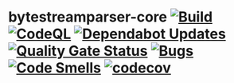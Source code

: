 # bytestreamparser-core [![Build](https://github.com/bytestreamparser/bytestreamparser-core/actions/workflows/build.yaml/badge.svg)](https://github.com/bytestreamparser/bytestreamparser-core/actions/workflows/build.yaml) [![CodeQL](https://github.com/bytestreamparser/bytestreamparser-core/actions/workflows/github-code-scanning/codeql/badge.svg)](https://github.com/bytestreamparser/bytestreamparser-core/actions/workflows/github-code-scanning/codeql) [![Dependabot Updates](https://github.com/bytestreamparser/bytestreamparser-core/actions/workflows/dependabot/dependabot-updates/badge.svg)](https://github.com/bytestreamparser/bytestreamparser-core/actions/workflows/dependabot/dependabot-updates) [![Quality Gate Status](https://sonarcloud.io/api/project_badges/measure?project=bytestreamparser_bytestreamparser-core&metric=alert_status)](https://sonarcloud.io/summary/new_code?id=bytestreamparser_bytestreamparser-core) [![Bugs](https://sonarcloud.io/api/project_badges/measure?project=bytestreamparser_bytestreamparser-core&metric=bugs)](https://sonarcloud.io/summary/new_code?id=bytestreamparser_bytestreamparser-core) [![Code Smells](https://sonarcloud.io/api/project_badges/measure?project=bytestreamparser_bytestreamparser-core&metric=code_smells)](https://sonarcloud.io/summary/new_code?id=bytestreamparser_bytestreamparser-core) [![codecov](https://codecov.io/gh/bytestreamparser/bytestreamparser-core/graph/badge.svg?token=YFYM1CYDL3)](https://codecov.io/gh/bytestreamparser/bytestreamparser-core)